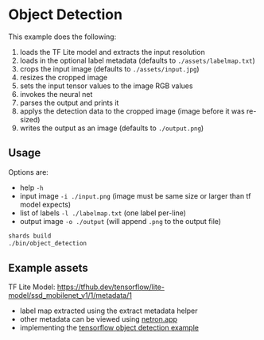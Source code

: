 # Object Detection

This example does the following:

1. loads the TF Lite model and extracts the input resolution
1. loads in the optional label metadata (defaults to `./assets/labelmap.txt`)
1. crops the input image (defaults to `./assets/input.jpg`)
1. resizes the cropped image
1. sets the input tensor values to the image RGB values
1. invokes the neural net
1. parses the output and prints it
1. applys the detection data to the cropped image (image before it was re-sized)
1. writes the output as an image (defaults to `./output.png`)

## Usage

Options are:

* help `-h`
* input image `-i ./input.png` (image must be same size or larger than tf model expects)
* list of labels `-l ./labelmap.txt` (one label per-line)
* output image `-o ./output` (will append `.png` to the output file)

```bash
shards build
./bin/object_detection
```

## Example assets

TF Lite Model: https://tfhub.dev/tensorflow/lite-model/ssd_mobilenet_v1/1/metadata/1

* label map extracted using the extract metadata helper
* other metadata can be viewed using [netron.app](https://netron.app/)
* implementing the [tensorflow object detection example](https://www.tensorflow.org/lite/examples/object_detection/overview)
